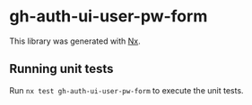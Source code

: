# gh-auth-ui-user-pw-form

This library was generated with [Nx](https://nx.dev).

## Running unit tests

Run `nx test gh-auth-ui-user-pw-form` to execute the unit tests.
